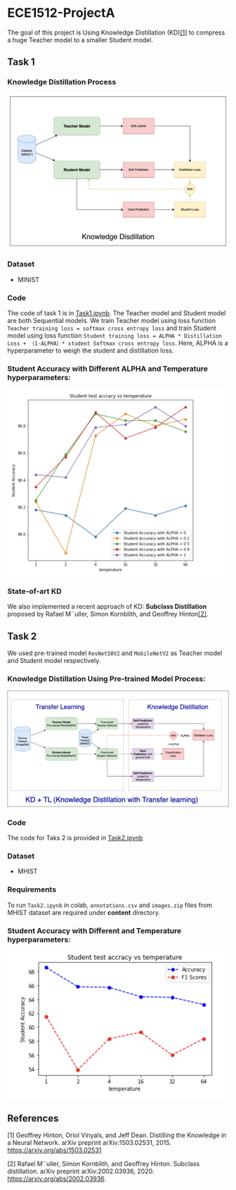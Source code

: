 # ECE1512-ProjectA
The goal of this project is Using Knowledge Distillation (KD)[[1]](#1) to compress a huge Teacher model to a smaller Student model.

## Task 1
### Knowledge Distillation Process
![alt text](https://github.com/Joyce-ZhouY/ECE1512-ProjectA/blob/main/KD.jpeg)
### Dataset
- MINIST
### Code
The code of task 1 is in [Task1.ipynb](https://github.com/Joyce-ZhouY/ECE1512-ProjectA/blob/main/Task1.ipynb). The Teacher model and Student model are both Sequential models. We train Teacher model using loss function `Teacher training loss = softmax cross entropy loss` and train Student model using loss function `Student training loss = ALPHA * Distillation Loss + （1-ALPHA）* student Softmax cross entropy loss`. Here, ALPHA is a hyperparameter to weigh the student and distillation loss.
### Student Accuracy with Different ALPHA and Temperature hyperparameters:
![alt text](https://github.com/Joyce-ZhouY/ECE1512-ProjectA/blob/main/performance1.png)

### State-of-art KD
We also implemented a recent approach of KD: **Subclass Distillation** proposed by Rafael M¨uller, Simon Kornblith, and Geoffrey Hinton[[2]](#2). 

## Task 2
We used pre-trained model `ResNet50V2` and `MobileNetV2` as Teacher model and Student model respectively. 
### Knowledge Distillation Using Pre-trained Model Process:
![alt text](https://github.com/Joyce-ZhouY/ECE1512-ProjectA/blob/main/KD%2BTL.png)
### Code 
The code for Taks 2 is provided in [Task2.ipynb](https://github.com/Joyce-ZhouY/ECE1512-ProjectA/blob/main/Task2.ipynb)
### Dataset
- MHIST
### Requirements
To run `Task2.ipynb` in colab, `annotations.csv` and `images.zip` files from MHIST dataset are required under **content** directory. 
### Student Accuracy with Different and Temperature hyperparameters:
![alt text](https://github.com/Joyce-ZhouY/ECE1512-ProjectA/blob/main/performance2.png)

## References
<a id="1">[1]</a> 
Geoffrey Hinton, Oriol Vinyals, and Jeff Dean. Distilling the Knowledge in a Neural Network. arXiv preprint
arXiv:1503.02531, 2015. https://arxiv.org/abs/1503.02531

<a id="2">[2]</a> 
Rafael M¨uller, Simon Kornblith, and Geoffrey Hinton. Subclass distillation. arXiv preprint
arXiv:2002.03936, 2020. https://arxiv.org/abs/2002.03936.
